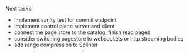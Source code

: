 Next tasks:
- implement sanity test for commit endpoint
- implement control plane server and client
- connect the page store to the catalog, finish read pages
- consider switching pagestore to websockets or http streaming bodies
- add range compression to Splinter